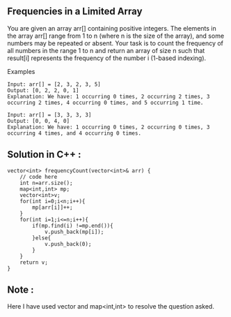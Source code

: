 ## Frequencies in a Limited Array

You are given an array arr[] containing positive integers. The elements in the array arr[] range from 1 to n (where n is the size of the array), and some numbers may be repeated or absent. Your task is to count the frequency of all numbers in the range 1 to n and return an array of size n such that result[i] represents the frequency of the number i (1-based indexing).

Examples

    Input: arr[] = [2, 3, 2, 3, 5]
    Output: [0, 2, 2, 0, 1]
    Explanation: We have: 1 occurring 0 times, 2 occurring 2 times, 3 occurring 2 times, 4 occurring 0 times, and 5 occurring 1 time.

    Input: arr[] = [3, 3, 3, 3]
    Output: [0, 0, 4, 0]
    Explanation: We have: 1 occurring 0 times, 2 occurring 0 times, 3 occurring 4 times, and 4 occurring 0 times.

## Solution in C++ :

    vector<int> frequencyCount(vector<int>& arr) {
        // code here
        int n=arr.size();
        map<int,int> mp;
        vector<int>v;
        for(int i=0;i<n;i++){
            mp[arr[i]]++;
        }
        for(int i=1;i<=n;i++){
            if(mp.find(i) !=mp.end()){
                v.push_back(mp[i]);
            }else{
                v.push_back(0);
            }
        }
        return v;
    }

## Note : 

Here I have used vector<int> and map<int,int> to resolve the question asked.

